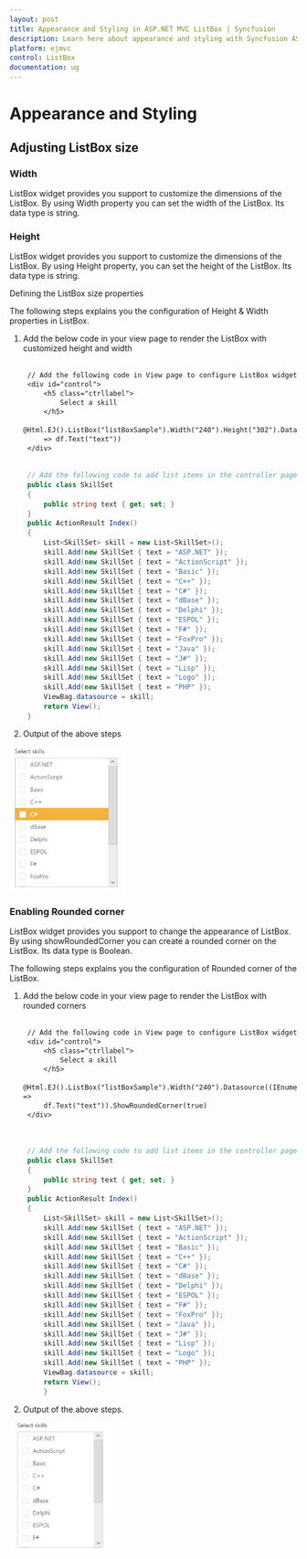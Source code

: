 ```yaml
---
layout: post
title: Appearance and Styling in ASP.NET MVC ListBox | Syncfusion
description: Learn here about appearance and styling with Syncfusion ASP.NET MVC Listbox control, its elements, and more.
platform: ejmvc
control: ListBox
documentation: ug
---
```


# Appearance and Styling

## Adjusting ListBox size

### Width

ListBox widget provides you support to customize the dimensions of the ListBox. By using Width property you can set the width of the ListBox. Its data type is string.

### Height

ListBox widget provides you support to customize the dimensions of the ListBox. By using Height property, you can set the height of the ListBox. Its data type is string.

Defining the ListBox size properties

The following steps explains you the configuration of Height & Width properties in ListBox.

1. Add the below code in your view page to render the ListBox with customized height and width

   ~~~ cshtml
   
	// Add the following code in View page to configure ListBox widget
	<div id="control">  
		<h5 class="ctrllabel"> 
			Select a skill 
		</h5>
		@Html.EJ().ListBox("listBoxSample").Width("240").Height("302").Datasource((IEnumerable<SkillSet>)ViewBag.datasource).ListBoxFields(df 
		=> df.Text("text"))
	</div>

   ~~~
   
   
   ~~~ csharp
   
	// Add the following code to add list items in the controller page
	public class SkillSet 
	{    
		public string text { get; set; }  
	}    
	public ActionResult Index() 
	{ 
		List<SkillSet> skill = new List<SkillSet>();     
		skill.Add(new SkillSet { text = "ASP.NET" }); 
		skill.Add(new SkillSet { text = "ActionScript" });     
		skill.Add(new SkillSet { text = "Basic" });    
		skill.Add(new SkillSet { text = "C++" });   
		skill.Add(new SkillSet { text = "C#" });    
		skill.Add(new SkillSet { text = "dBase" });  
		skill.Add(new SkillSet { text = "Delphi" });  
		skill.Add(new SkillSet { text = "ESPOL" });   
		skill.Add(new SkillSet { text = "F#" });      
		skill.Add(new SkillSet { text = "FoxPro" });    
		skill.Add(new SkillSet { text = "Java" });     
		skill.Add(new SkillSet { text = "J#" });     
		skill.Add(new SkillSet { text = "Lisp" });    
		skill.Add(new SkillSet { text = "Logo" });    
		skill.Add(new SkillSet { text = "PHP" });    
		ViewBag.datasource = skill; 
		return View();    
	}

   ~~~
   


2. Output of the above steps


![](Appearance-and-Styling_images/Appearance-and-Styling_img1.png)



### Enabling Rounded corner

ListBox widget provides you support to change the appearance of ListBox. By using showRoundedCorner you can create a rounded corner on the ListBox. Its data type is Boolean.

The following steps explains you the configuration of Rounded corner of the ListBox.

1. Add the below code in your view page to render the ListBox with rounded corners


   ~~~ cshtml
   
	// Add the following code in View page to configure ListBox widget
	<div id="control">  
		<h5 class="ctrllabel"> 
			Select a skill  
		</h5> 
		@Html.EJ().ListBox("listBoxSample").Width("240").Datasource((IEnumerable<SkillSet>)ViewBag.datasource).ListBoxFields(df =>
		df.Text("text")).ShowRoundedCorner(true)
	</div>
		
   ~~~
   
		
   ~~~ csharp
   
	// Add the following code to add list items in the controller page 
	public class SkillSet
	{  
		public string text { get; set; } 
	} 
	public ActionResult Index()
	{    
		List<SkillSet> skill = new List<SkillSet>();  
		skill.Add(new SkillSet { text = "ASP.NET" });
		skill.Add(new SkillSet { text = "ActionScript" });
		skill.Add(new SkillSet { text = "Basic" });     
		skill.Add(new SkillSet { text = "C++" });     
		skill.Add(new SkillSet { text = "C#" });     
		skill.Add(new SkillSet { text = "dBase" });  
		skill.Add(new SkillSet { text = "Delphi" }); 
		skill.Add(new SkillSet { text = "ESPOL" });  
		skill.Add(new SkillSet { text = "F#" });    
		skill.Add(new SkillSet { text = "FoxPro" }); 
		skill.Add(new SkillSet { text = "Java" });  
		skill.Add(new SkillSet { text = "J#" });   
		skill.Add(new SkillSet { text = "Lisp" }); 
		skill.Add(new SkillSet { text = "Logo" }); 
		skill.Add(new SkillSet { text = "PHP" });  
		ViewBag.datasource = skill;   
		return View(); 
		}

   ~~~
   



2. Output of the above steps.


![](Appearance-and-Styling_images/Appearance-and-Styling_img2.png)



